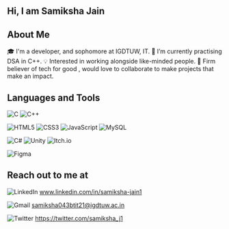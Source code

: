 ### <h2>Hi, I am Samiksha Jain </h2>

<!--
**jsamiksha1/jsamiksha1** is a ✨ _special_ ✨ repository because its `README.md` (this file) appears on your GitHub profile.-->
<h2>About Me</h2>

🎓 I'm a developer, and sophomore at IGDTUW, IT.
🌱 I’m currently practising DSA in C++.
💡 Interested in working alongside like-minded people.
💞️ Firm believer of tech for good , would love to collaborate to make projects that make an impact.


<h2>Languages and Tools</h2>

![C](https://img.shields.io/badge/c-%2300599C.svg?style=for-the-badge&logo=c&logoColor=white)
![C++](https://img.shields.io/badge/c++-%2300599C.svg?style=for-the-badge&logo=c%2B%2B&logoColor=white)

![HTML5](https://img.shields.io/badge/html5-%23E34F26.svg?style=for-the-badge&logo=html5&logoColor=white)
![CSS3](https://img.shields.io/badge/css3-%231572B6.svg?style=for-the-badge&logo=css3&logoColor=white)
![JavaScript](https://img.shields.io/badge/javascript-%23323330.svg?style=for-the-badge&logo=javascript&logoColor=%23F7DF1E)
![MySQL](https://img.shields.io/badge/mysql-%2300f.svg?style=for-the-badge&logo=mysql&logoColor=white)

![C#](https://img.shields.io/badge/c%23-%23239120.svg?style=for-the-badge&logo=c-sharp&logoColor=white)
![Unity](https://img.shields.io/badge/unity-%23000000.svg?style=for-the-badge&logo=unity&logoColor=white)
![Itch.io](https://img.shields.io/badge/Itch-%23FF0B34.svg?style=for-the-badge&logo=Itch.io&logoColor=white)

![Figma](https://img.shields.io/badge/figma-%23F24E1E.svg?style=for-the-badge&logo=figma&logoColor=white)


<h2>Reach out to me at </h2>

![LinkedIn](https://img.shields.io/badge/linkedin-%230077B5.svg?style=for-the-badge&logo=linkedin&logoColor=white) www.linkedin.com/in/samiksha-jain1

![Gmail](https://img.shields.io/badge/Gmail-D14836?style=for-the-badge&logo=gmail&logoColor=white) samiksha043btit21@igdtuw.ac.in

![Twitter](https://img.shields.io/badge/Twitter-%231DA1F2.svg?style=for-the-badge&logo=Twitter&logoColor=white) https://twitter.com/samiksha_j1

